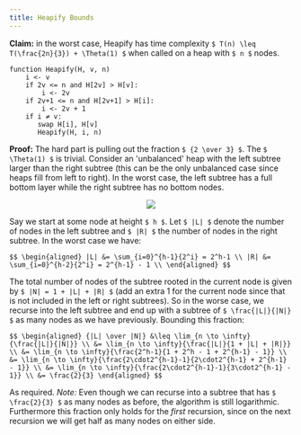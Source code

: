 ```yaml
---
title: Heapify Bounds
---
```


**Claim:** in the worst case, Heapify has time complexity `$ T(n) \leq T(\frac{2n}{3}) + \Theta(1) $`
when called on a heap with `$ n $` nodes.

    function Heapify(H, v, n)
        i <- v
        if 2v <= n and H[2v] > H[v]:
            i <- 2v
        if 2v+1 <= n and H[2v+1] > H[i]:
            i <- 2v + 1
        if i ≠ v:
           swap H[i], H[v]
           Heapify(H, i, n)

**Proof:** The hard part is pulling out the fraction `$ {2 \over 3} $`. The
`$ \Theta(1) $` is trivial. Consider an 'unbalanced' heap with the left
subtree larger than the right subtree (this can be the only unbalanced case
since heaps fill from left to right). In the worst case, the left subtree
has a full bottom layer while the right subtree has no bottom nodes.

<center><img src='http://scienceblogs.com/goodmath/wp-content/blogs.dir/476/files/2012/04/i-1f1c6859be504203721c6c61b4ade2a2-heap-example.png'/></center>

Say we start at some node at height `$ h $`. Let `$ |L| $` denote the number
of nodes in the left subtree and `$ |R| $` the number of nodes in the right
subtree. In the worst case we have:

`$$
\begin{aligned}
|L| &= \sum_{i=0}^{h-1}{2^i} = 2^h-1 \\
|R| &= \sum_{i=0}^{h-2}{2^i} = 2^{h-1} - 1 \\
\end{aligned}
$$`

The total number of nodes of the subtree rooted in the current node is given
by `$ |N| = 1 + |L| + |R| $` (add an extra 1 for the current node since that
is not included in the left or right subtrees). So in the worse case, we
recurse into the left subtree and end up with a subtree of `$ \frac{|L|}{|N|} $`
as many nodes as we have previously. Bounding this fraction:

`$$
\begin{aligned}
{|L| \over |N|} &\leq \lim_{n \to \infty}{\frac{|L|}{|N|}} \\
   &= \lim_{n \to \infty}{\frac{|L|}{1 + |L| + |R|}} \\
   &= \lim_{n \to \infty}{\frac{2^h-1}{1 + 2^h - 1 + 2^{h-1} - 1}} \\
   &= \lim_{n \to \infty}{\frac{2\cdot2^{h-1}-1}{2\cdot2^{h-1} + 2^{h-1} - 1}} \\
   &= \lim_{n \to \infty}{\frac{2\cdot2^{h-1}-1}{3\cdot2^{h-1} - 1}} \\
   &= \frac{2}{3}
\end{aligned}
$$`

As required. _Note:_ Even though we can recurse into a subtree that has `$ \frac{2}{3} $`
as many nodes as before, the algorithm is still logarithmic. Furthermore this
fraction only holds for the _first_ recursion, since on the next recursion we
will get half as many nodes on either side.
